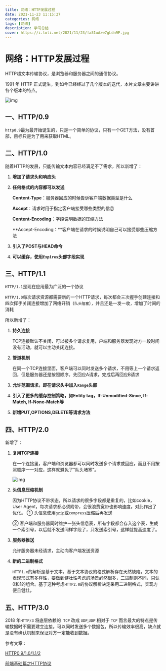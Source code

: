 ```yaml
---
title: 网络：HTTP发展过程
date: 2021-11-23 11:15:27
categories: 网络
tags: [网络]
description: 学习总结
cover: https://i.loli.net/2021/11/23/fa31uAzw7gLdn9P.jpg
---
```


# 网络：HTTP发展过程

HTTP超文本传输协议，是浏览器和服务器之间的通信协议。

1991 年 HTTP 正式诞生，到如今已经经过了几个版本的迭代，本片文章主要讲讲各个版本的特点。

![img](http://img.mp.itc.cn/upload/20170731/1e77ec4574774711975f3bab2b339c40.jpg)

## 一、HTTP/0.9

`http0.9`最为最开始诞生的，只是一个简单的协议，只有一个GET方法，没有首部，目标只是为了用来获取HTML。

## 二、HTTP/1.0

随着HTTP的发展，只能传输文本内容已经满足不了需求，所以新增了：

1. **增加了请求头和响应头**

2. **任何格式的内容都可以发送**

   **Content-Type**：服务器回应的时候告诉客户端数据类型是什么

   **Accept**：请求时用于指定客户端接受哪些类型的信息

   **Content-Encoding**：字段说明数据的压缩方法

   **Accept-Encoding：**客户端在请求的时候说明自己可以接受那些压缩方法

3. **引入了POST与HEAD命令**

4. **可以缓存，使用`Expires`头部字段实现**

## 三、HTTP/1.1

`HTTP/1.1`是现在应用最为广泛的一个协议

`HTTP/1.0`每次请求资源都需要新的一个HTTP请求，每次都会三次握手创建连接和四次挥手关闭连接增加了网络开销（`队头阻塞`），并且还是一发一收，增加了时间的消耗

所以新增了：

1. **持久连接**

   TCP连接默认不关闭，可以被多个请求复用，户端和服务器发现对方一段时间没有活动，就可以主动关闭连接。

2. **管道机制**

   在同一个TCP连接里面，客户端可以同时发送多个请求，不用等上一个请求返回，但是服务器还是按照顺序，先回应A请求，完成后再回应B请求

3. **允许范围请求，即在请求头中加入`Range`头部**

4. **引入了更多的缓存控制策略，如Entity tag，If-Unmodified-Since, If-Match, If-None-Match等**

5. **新增PUT,OPTIONS,DELETE等请求方法**

## 四、HTTP/2.0

新增了：

1. **复用TCP连接**

   在一个连接里，客户端和浏览器都可以同时发送多个请求或回应，而且不用按照顺序一一对应，这样就避免了"队头堵塞"。

   ![img](http://img.mp.itc.cn/upload/20170731/fe1cda26ec2b4cf7b1a7b6a676c05fb5_th.jpg)

2. **头信息压缩机制**

   因为HTTP协议不带状态，所以请求的很多字段都是重复的，比如cookie，User Agent，每次请求都必须附带，会很浪费宽带也影响速度，对此作出了优化。
   ① 头信息使用`gzip`或`compress`压缩后再发送

   ② 客户端和服务器同时维护一张头信息表，所有字段都会存入这个表，生成一个索引号，以后就不发送同样字段了，只发送索引号，这样就提高速度了。

3. **服务器推送**

   允许服务器未经请求，主动向客户端发送资源

4. **新的二进制格式**

   `HTTP1.x`的解析是基于文本。基于文本协议的格式解析存在天然缺陷，文本的表现形式有多样性，要做到健壮性考虑的场景必然很多，二进制则不同，只认0和1的组合。基于这种考虑`HTTP2.0`的协议解析决定采用二进制格式，实现方便且健壮。

## 五、HTTP/3.0

2018 年`HTTP/3` 将底层依赖的` TCP` 改成 `UDP`,`UDP` 相对于 `TCP` 而言最大的特点是传输数据时不需要建立连接，可以同时发送多个数据包，所以传输效率很高，缺点就是没有确认机制来保证对方一定能收到数据。



参考文章：

[HTTP0.9/1.0/1.1/2](https://blog.csdn.net/qq_41047322/article/details/81152135)

[前端基础篇之HTTP协议](https://juejin.cn/post/6844903844216832007)

